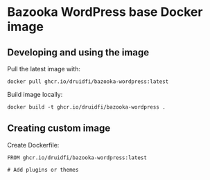 # Bazooka WordPress base Docker image

## Developing and using the image

Pull the latest image with:

```
docker pull ghcr.io/druidfi/bazooka-wordpress:latest
```

Build image locally:

```
docker build -t ghcr.io/druidfi/bazooka-wordpress .
```

## Creating custom image

Create Dockerfile:

```
FROM ghcr.io/druidfi/bazooka-wordpress:latest

# Add plugins or themes
```
